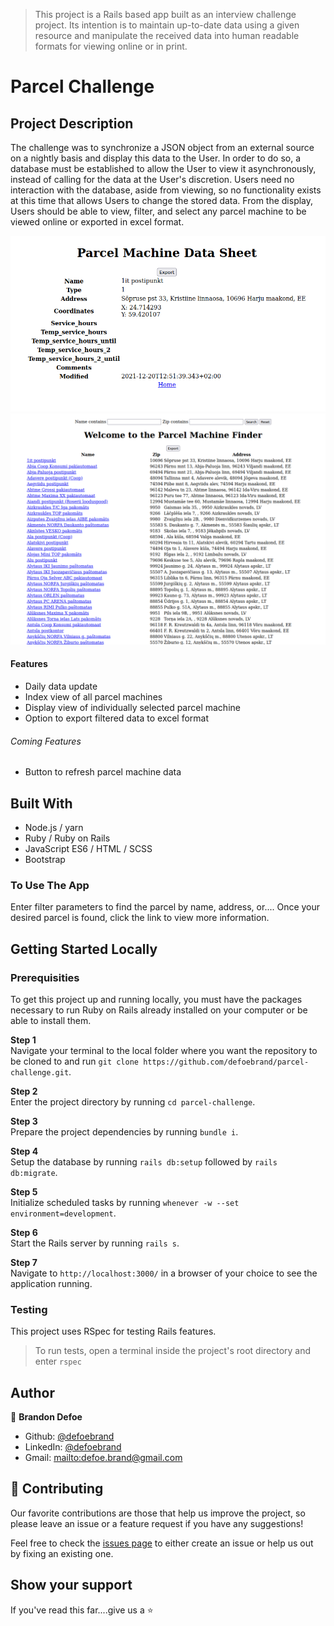 > This project is a Rails based app built as an interview challenge project. Its intention is to maintain up-to-date data using a given resource and manipulate the received data into human readable formats for viewing online or in print.

# Parcel Challenge

## Project Description

The challenge was to synchronize a JSON object from an external source on a nightly basis and display this data to the User. In order to do so, a database must be established to allow the User to view it asynchronously, instead of calling for the data at the User's discretion. Users need no interaction with the database, aside from viewing, so no functionality exists at this time that allows Users to change the stored data. From the display, Users should be able to view, filter, and select any parcel machine to be viewed online or exported in excel format.

![screenshot](public/images/screenshot1.png)
![screenshot](public/images/screenshot2.png)

#### Features
-   Daily data update
-   Index view of all parcel machines
-   Display view of individually selected parcel machine
-   Option to export filtered data to excel format

###### Coming Features
-   Button to refresh parcel machine data

## Built With
-   Node.js / yarn
-   Ruby / Ruby on Rails
-   JavaScript ES6 / HTML / SCSS
-   Bootstrap

### To Use The App
Enter filter parameters to find the parcel by name, address, or....
Once your desired parcel is found, click the link to view more information.

## Getting Started Locally
### Prerequisities
To get this project up and running locally, you must have the packages necessary to run Ruby on Rails already installed on your computer or be able to install them.

**Step 1**<br>
Navigate your terminal to the local folder where you want the repository to be cloned to and run
`git clone https://github.com/defoebrand/parcel-challenge.git`.<br>

**Step 2**<br>
Enter the project directory by running `cd parcel-challenge`.<br>

**Step 3**<br>
Prepare the project dependencies by running `bundle i`.<br>

**Step 4**<br>
Setup the database by running `rails db:setup` followed by `rails db:migrate`.<br>

**Step 5**<br>
Initialize scheduled tasks by running `whenever -w --set environment=development`.<br>

**Step 6**<br>
Start the Rails server by running `rails s`.<br>

**Step 7**<br>
Navigate to `http://localhost:3000/` in a browser of your choice to see the application running.<br>

### Testing
This project uses RSpec for testing Rails features.
> To run tests, open a terminal inside the project's root directory and enter `rspec`

## Author

👤 **Brandon Defoe**

-   Github: [@defoebrand](https://github.com/defoebrand)
-   LinkedIn: [@defoebrand](https://www.linkedin.com/in/defoebrand/)
-   Gmail: <mailto:defoe.brand@gmail.com>

## 🤝 Contributing

Our favorite contributions are those that help us improve the project, so please leave an issue or a feature request if you have any suggestions!

Feel free to check the [issues page](https://github.com/defoebrand/parcel-challenge/issues) to either create an issue or help us out by fixing an existing one.

## Show your support

If you've read this far....give us a ⭐️
